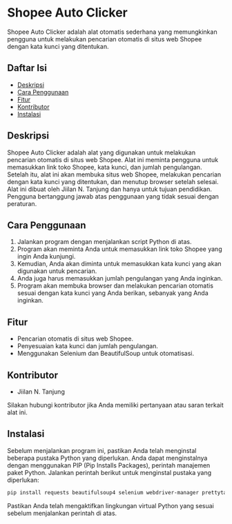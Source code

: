 # Shopee Auto Clicker

Shopee Auto Clicker adalah alat otomatis sederhana yang memungkinkan pengguna untuk melakukan pencarian otomatis di situs web Shopee dengan kata kunci yang ditentukan.

## Daftar Isi

- [Deskripsi](#deskripsi)
- [Cara Penggunaan](#cara-penggunaan)
- [Fitur](#fitur)
- [Kontributor](#kontributor)
- [Instalasi](#instalasi)

## Deskripsi

Shopee Auto Clicker adalah alat yang digunakan untuk melakukan pencarian otomatis di situs web Shopee. Alat ini meminta pengguna untuk memasukkan link toko Shopee, kata kunci, dan jumlah pengulangan. Setelah itu, alat ini akan membuka situs web Shopee, melakukan pencarian dengan kata kunci yang ditentukan, dan menutup browser setelah selesai. Alat ini dibuat oleh Jiilan N. Tanjung dan hanya untuk tujuan pendidikan. Pengguna bertanggung jawab atas penggunaan yang tidak sesuai dengan peraturan.

## Cara Penggunaan

1. Jalankan program dengan menjalankan script Python di atas.
2. Program akan meminta Anda untuk memasukkan link toko Shopee yang ingin Anda kunjungi.
3. Kemudian, Anda akan diminta untuk memasukkan kata kunci yang akan digunakan untuk pencarian.
4. Anda juga harus memasukkan jumlah pengulangan yang Anda inginkan.
5. Program akan membuka browser dan melakukan pencarian otomatis sesuai dengan kata kunci yang Anda berikan, sebanyak yang Anda inginkan.

## Fitur

- Pencarian otomatis di situs web Shopee.
- Penyesuaian kata kunci dan jumlah pengulangan.
- Menggunakan Selenium dan BeautifulSoup untuk otomatisasi.

## Kontributor

- Jiilan N. Tanjung

Silakan hubungi kontributor jika Anda memiliki pertanyaan atau saran terkait alat ini.

## Instalasi

Sebelum menjalankan program ini, pastikan Anda telah menginstal beberapa pustaka Python yang diperlukan. Anda dapat menginstalnya dengan menggunakan PIP (Pip Installs Packages), perintah manajemen paket Python. Jalankan perintah berikut untuk menginstal pustaka yang diperlukan:

```bash
pip install requests beautifulsoup4 selenium webdriver-manager prettytable colorama
```

Pastikan Anda telah mengaktifkan lingkungan virtual Python yang sesuai sebelum menjalankan perintah di atas.

